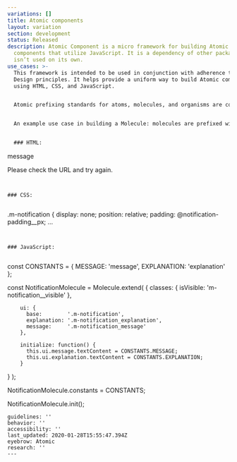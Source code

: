 ```yaml
---
variations: []
title: Atomic components
layout: variation
section: development
status: Released
description: Atomic Component is a micro framework for building Atomic Design
  components that utilize JavaScript. It is a dependency of other packages and
  isn’t used on its own.
use_cases: >-
  This framework is intended to be used in conjunction with adherence to Atomic
  Design principles. It helps provide a uniform way to build Atomic components
  using HTML, CSS, and JavaScript. 


  Atomic prefixing standards for atoms, molecules, and organisms are covered in greater detail in [cfgov-refresh documentation](https://cfpb.github.io/cfgov-refresh/atomic-structure/). 


  An example use case in building a Molecule: molecules are prefixed with “m-” in CSS, JavaScript, and HTML files, as demonstrated below.


  ### HTML:


  ```

  <div class="m-notification">
      <span class="m-notification_icon cf-icon"></span>
      <div class="m-notification_content" role="alert">
          <div class="h4 m-notification_message">message</div>
              <p class="h4 m-notification_explanation">
                Please check the URL and try again.
              </p>
          </div>
      </div>
  </div>

  ```


  ### CSS:


  ```

  .m-notification {
      display: none;
      position: relative;
      padding: @notification-padding__px;
      …
  ```


  ### JavaScript:


  ```

  const CONSTANTS = { MESSAGE: 'message', EXPLANATION: 'explanation' };


  const NotificationMolecule = Molecule.extend( {
        classes: {
          isVisible:   'm-notification__visible'
        },

        ui: {
          base:        '.m-notification',
          explanation: '.m-notification_explanation',
          message:     '.m-notification_message'
        },

        initialize: function() {
          this.ui.message.textContent = CONSTANTS.MESSAGE;
          this.ui.explanation.textContent = CONSTANTS.EXPLANATION;
        }
  } );


  NotificationMolecule.constants = CONSTANTS;

  NotificationMolecule.init();

  ```
guidelines: ''
behavior: ''
accessibility: ''
last_updated: 2020-01-28T15:55:47.394Z
eyebrow: Atomic
research: ''
---
```

